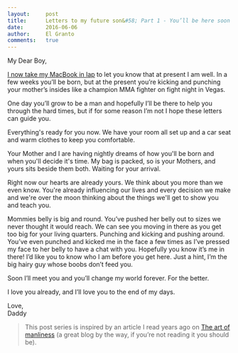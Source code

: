 ```yaml
---
layout:     post
title:      Letters to my future son&#58; Part 1 - You’ll be here soon
date:       2016-06-06
author:     El Granto
comments:   true
---
```


My Dear Boy,<!--more-->

[I now take my MacBook in lap][intmp] to let you know that at present I am well. In a few weeks you’ll be born, but at the present you’re kicking and punching your mother’s insides like a champion MMA fighter on fight night in Vegas.

One day you’ll grow to be a man and hopefully I’ll be there to help you through the hard times, but if for some reason I’m not I hope these letters can guide you.

Everything's ready for you now. We have your room all set up and a car seat and warm clothes to keep you comfortable. 

Your Mother and I are having nightly dreams of how you'll be born and when you'll decide it's time. My bag is packed, so is your Mothers, and yours sits beside them both. Waiting for your arrival.

Right now our hearts are already yours. We think about you more than we even know. You're already influencing our lives and every decision we make and we're over the moon thinking about the things we'll get to show you and teach you.

Mommies belly is big and round. You’ve pushed her belly out to sizes we never thought it would reach. We can see you moving in there as you get too big for your living quarters. Punching and kicking and pushing around. You’ve even punched and kicked me in the face a few times as I’ve pressed my face to her belly to have a chat with you. Hopefully you know it’s me in there! I’d like you to know who I am before you get here. Just a hint, I’m the big hairy guy whose boobs don’t feed you.

Soon I’ll meet you and you’ll change my world forever. For the better.

I love you already, and I’ll love you to the end of my days.

Love,<br>
Daddy

<blockquote>This post series is inspired by an article I read years ago on <a href="http://www.artofmanliness.com/2014/06/19/7-letters-to-write-before-you-turn-70/">The art of manliness</a> (a great blog by the way, if you’re not reading it you should be).</blockquote>

[intmp]: https://books.google.ca/books?id=S3tE3vV8aQUC&pg=PA77&lpg=PA77&dq=I+now+take+my+pen+in+hand+to+let+you+know+that+I+am+well,+and+hope+you+are+enjoying+the+same+great+blessing.&source=bl&ots=Q61wfDIdb9&sig=m2EYycH7vjhhrnplBWlyBO7bp5o&hl=en&sa=X&ved=0ahUKEwjKgp_l25TNAhVj04MKHZxIDXkQ6AEIGzAA#v=onepage&q&f=false